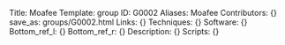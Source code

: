 Title: Moafee
Template: group 
ID: G0002
Aliases: Moafee
Contributors: {}
save_as: groups/G0002.html 
Links: {} 
Techniques: {} 
Software: {} 
Bottom_ref_l: {} 
Bottom_ref_r: {} 
Description: {} 
Scripts: {} 
